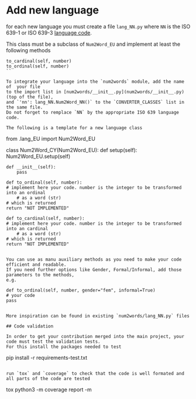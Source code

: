 # Add new language

for each new language you must create a file `lang_NN.py` where `NN` is the 
ISO 639-1 or ISO 639-3 [language code](https://en.wikipedia.org/wiki/List_of_ISO_639-1_codes).

This class must be a subclass of `Num2Word_EU` and implement at least the following methods

```
to_cardinal(self, number)
to_ordinal(self, number)
``

To integrate your language into the `num2words` module, add the name of  your file
to the import list in [num2words/__init__.py](num2words/__init__.py) (top of the file),
and `'nn': lang_NN.Num2Word_NN()` to the `CONVERTER_CLASSES` list in the same file.
Do not forget to remplace `NN` by the appropriate ISO 639 language code.

The following is a template for a new language class

```
from .lang_EU import Num2Word_EU

class Num2Word_CY(Num2Word_EU):
    def setup(self):
        Num2Word_EU.setup(self)

    def __init__(self):
        pass

    def to_ordinal(self, number):
	# implement here your code. number is the integer to be transformed into an ordinal
        # as a word (str)
	# which is returned
	return "NOT IMPLEMENTED"

    def to_cardinal(self, number):
	# implement here your code. number is the integer to be transformed into an cardinal
        # as a word (str)
	# which is returned
	return "NOT IMPLEMENTED"
```

You can use as manu auxiliary methods as you need to make your code efficient and readable.
If you need further options like Gender, Formal/Informal, add those parameters to the methods,
e.g.

```
    def to_ordinal(self, number, gender="fem", informal=True)
	# your code
	pass
```

More inspiration can be found in existing `num2words/lang_NN.py` files

## Code validation

In order to get your contribution merged into the main project, your code must test the validation tests.
For this install the packages needed to test

```
pip install -r requirements-test.txt
```

run `tox` and `coverage` to check that the code is well formated and all parts of the code are tested

```
tox
python3 -m coverage report -m
```

